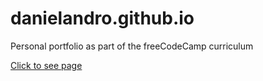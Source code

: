 # danielandro.github.io

Personal portfolio as part of the freeCodeCamp curriculum

[Click to see page](danielandro.github.io)

